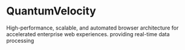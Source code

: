 # QuantumVelocity
High-performance, scalable, and automated browser architecture for accelerated enterprise web experiences. providing real-time data processing

